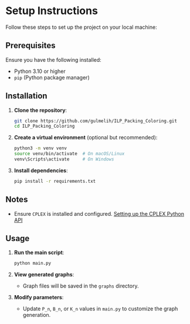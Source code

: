# Setup Instructions

Follow these steps to set up the project on your local machine:

## Prerequisites

Ensure you have the following installed:

- Python 3.10 or higher
- `pip` (Python package manager)

## Installation

1. **Clone the repository**:
   ```bash
   git clone https://github.com/gulmelih/ILP_Packing_Coloring.git
   cd ILP_Packing_Coloring
   ```

2. **Create a virtual environment** (optional but recommended):
   ```bash
   python3 -m venv venv
   source venv/bin/activate  # On macOS/Linux
   venv\Scripts\activate     # On Windows
   ```

3. **Install dependencies**:
   ```bash
   pip install -r requirements.txt
   ```

## Notes

- Ensure `CPLEX` is installed and configured. [Setting up the CPLEX Python API](https://www.ibm.com/docs/en/icos/22.1.2?topic=cplex-setting-up-python-api)

## Usage

1. **Run the main script**:
   ```bash
   python main.py
   ```

2. **View generated graphs**:
    - Graph files will be saved in the `graphs` directory.

3. **Modify parameters**:
    - Update `P_n`, `B_n`, or `K_n` values in `main.py` to customize the graph generation.

